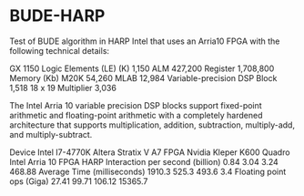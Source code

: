 # BUDE-HARP

Test of BUDE algorithm in HARP Intel that uses an Arria10 FPGA with the following technical details:

GX 1150
Logic Elements (LE) (K)
1,150
ALM
427,200
Register
1,708,800
Memory (Kb)
M20K
54,260
MLAB
12,984
Variable-precision DSP Block
1,518
18 x 19 Multiplier
3,036


The Intel Arria 10 variable precision DSP blocks support fixed-point arithmetic and floating-point arithmetic with a completely hardened architecture that supports multiplication, addition, subtraction, multiply-add, and multiply-subtract.

Device
Intel I7-4770K	Altera Stratix V A7 FPGA
Nvidia Kleper K600 Quadro
Intel Arria 10  FPGA HARP
Interaction per second (billion)
0.84
3.04
3.24
468.88
Average Time (milliseconds)
1910.3
525.3
493.6
3.4
Floating point ops (Giga)
27.41
99.71
106.12
15365.7